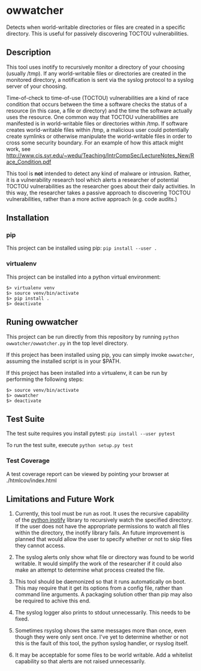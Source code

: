 # owwatcher

Detects when world-writable directories or files are created in a specific
directory. This is useful for passively discovering TOCTOU vulnerabilities.

## Description

This tool uses inotify to recursively monitor a directory of your choosing
(usually /tmp). If any world-writable files or directories are created in the
monitored directory, a notification is sent via the syslog protocol to a syslog
server of your choosing.

Time-of-check to time-of-use (TOCTOU) vulnerabilities are a kind of race
condition that occurs between the time a software checks the status of a
resource (in this case, a file or directory) and the time the software actually
uses the resource. One common way that TOCTOU vulnerabilities are manifested is
in world-writable files or directories within /tmp. If software creates
world-writable files within /tmp, a malicious user could potentially create
symlinks or otherwise manipulate the world-writable files in order to cross some
security boundary. For an example of how this attack might work, see
http://www.cis.syr.edu/~wedu/Teaching/IntrCompSec/LectureNotes_New/Race_Condition.pdf

This tool is **not** intended to detect any kind of malware or intrusion.
Rather, it is a vulnerability research tool which alerts a researcher of
potential TOCTOU vulnerabilities as the researcher goes about their daily
activities. In this way, the researcher takes a passive approach to discovering
TOCTOU vulnerabilities, rather than a more active approach (e.g. code audits.)

## Installation

### pip

This project can be installed using pip:
`pip install --user .`

### virtualenv

This project can be installed into a python virtual environment:

```
$> virtualenv venv
$> source venv/bin/activate
$> pip install .
$> deactivate
```

## Runing owwatcher

This project can be run directly from this repository by running `python
owwatcher/owwatcher.py` in the top level directory.

If this project has been installed using pip, you can simply invoke
`owwatcher`, assuming the installed script is in your $PATH.

If this project has been installed into a virtualenv, it can be run by
performing the following steps:

```
$> source venv/bin/activate
$> owwatcher
$> deactivate
```

## Test Suite

The test suite requires you install pytest: `pip install --user pytest`

To run the test suite, execute `python setup.py test`

### Test Coverage

A test coverage report can be viewed by pointing your browser at
./htmlcov/index.html

## Limitations and Future Work

1. Currently, this tool must be run as root. It uses the recursive capability of
   the [python inotify](https://pypi.org/project/inotify/) library to
   recursively watch the specified directory. If the user does not have the
   appropriate permissions to watch all files within the directory, the inotify
   library fails. An future improvement is planned that would allow the user to
   specify whether or not to skip files they cannot access.

1. The syslog alerts only show what file or directory was found to be world
   writable. It would simplify the work of the researcher if it could also make
   an attempt to determine what process created the file.

1. This tool should be daemonized so that it runs automatically on boot. This
   may require that it get its options from a config file, rather than command
   line arguments. A packaging solution other than pip may also be required to
   achive this end.

1. The syslog logger also prints to stdout unnecessarily. This needs to be
   fixed.

1. Sometimes rsyslog shows the same messages more than once, even though they
   were only sent once. I've yet to determine whether or not this is the fault
   of this tool, the python syslog handler, or rsyslog itself.

1. It may be acceptable for some files to be world writable. Add a whitelist
   capability so that alerts are not raised unnecessarily.
